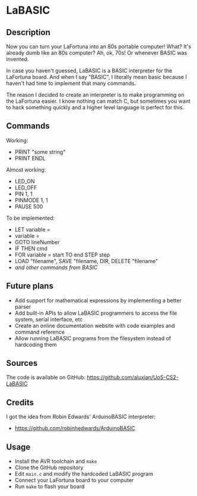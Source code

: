 # LaBASIC

## Description

Now you can turn your LaFortuna into an 80s portable computer! What? It's already dumb like an 80s computer? Ah, ok, 70s! Or whenever BASIC was invented.

In case you haven't guessed, LaBASIC is a BASIC interpreter for the LaFortuna board. And when I say "BASIC", I literally mean basic because I haven't had time to implement that many commands.

The reason I decided to create an interpreter is to make programming on the LaFortuna easier. I know nothing can match C, but sometimes you want to hack something quickly and a higher level language is perfect for this.

## Commands

Working:

* PRINT "some string"
* PRINT ENDL

Almost working:

* LED_ON
* LED_OFF
* PIN 1, 1
* PINMODE 1, 1
* PAUSE 500

To be implemented:

* LET variable = <expr>
* variable = <expr>
* GOTO lineNumber
* IF <expr> THEN cmd
* FOR variable = start TO end STEP step
* LOAD "filename", SAVE "filename, DIR, DELETE "filename" 
* *and other commands from BASIC*

## Future plans

* Add support for mathematical expressions by implementing a better parser
* Add built-in APIs to allow LaBASIC programmers to access the file system, serial interface, etc
* Create an online documentation website with code examples and command reference
* Allow running LaBASIC programs from the filesystem instead of hardcoding them

## Sources

The code is available on GitHub: https://github.com/aluxian/UoS-CS2-LaBASIC

## Credits

I got the idea from Robin Edwards' ArduinoBASIC interpreter:

* https://github.com/robinhedwards/ArduinoBASIC

## Usage

* Install the AVR toolchain and `make`
* Clone the GitHub repository
* Edit `main.c` and modify the hardcoded LaBASIC program
* Connect your LaFortuna board to your computer
* Run `make` to flash your board
